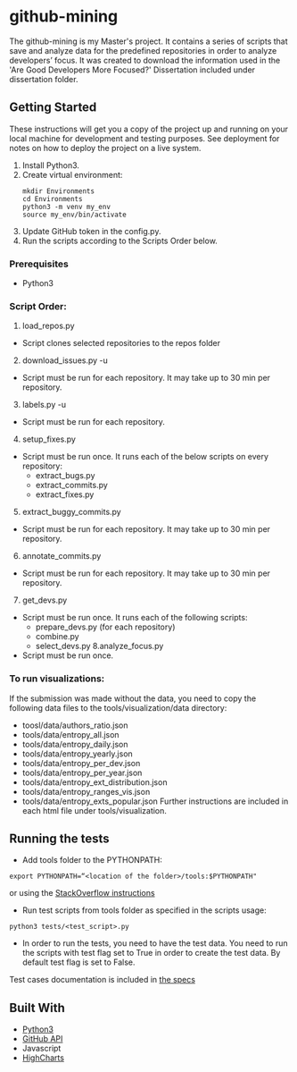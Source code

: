 # github-mining

The github-mining is my Master's project. It contains a series of scripts that save and analyze data for the predefined repositories in order to analyze developers’ focus.
It was created to download the information used in the ​'Are Good Developers More Focused?' D​issertation included under dissertation folder.

## Getting Started

These instructions will get you a copy of the project up and running on your local machine for development and testing purposes. See deployment for notes on how to deploy the project on a live system.

1. Install Python3.
2. Create virtual environment:
    ```
	mkdir Environments
	cd Environments
	python3 -m venv my_env
	source my_env/bin/activate
	```
3. Update GitHub token in the config.py.
4. Run the scripts according to the Scripts Order below.

### Prerequisites

* Python3

### Script Order:

1. load_repos.py
- Script clones selected repositories to the repos folder

2. download_issues.py -u <owner> <project>
- Script must be run for each repository. It may take up to 30 min per repository.

3. labels.py -u <owner> <project>
- Script must be run for each repository.

4. setup_fixes.py
- Script must be run once. It runs each of the below scripts on every repository:
	* extract_bugs.py
	* extract_commits.py
	* extract_fixes.py

5. extract_buggy_commits.py <project>
- Script must be run for each repository. It may take up to 30 min per repository.

6. annotate_commits.py <project>
- Script must be run for each repository. It may take up to 30 min per repository.

7. get_devs.py
- Script must be run once. It runs each of the following scripts:
	* prepare_devs.py (for each repository)
	* combine.py
	* select_devs.py
8.analyze_focus.py
- Script must be run once.

### To run visualizations:

If the submission was made without the data, you need to copy the following data files to the tools/visualization/data directory:
* toosl/data/authors_ratio.json
* tools/data/entropy_all.json
* tools/data/entropy_daily.json
* tools/data/entropy_yearly.json
* tools/data/entropy_per_dev.json
* tools/data/entropy_per_year.json
* tools/data/entropy_ext_distribution.json
* tools/data/entropy_ranges_vis.json
* tools/data/entropy_exts_popular.json
Further instructions are included in each html file under tools/visualization.

## Running the tests

* Add tools folder to the PYTHONPATH:
```
export PYTHONPATH=“<location of the folder>/tools:$PYTHONPATH"
```
or using the [StackOverflow instructions](https://stackoverflow.com/questions/3402168/permanently-add-a-directory-to-pythonpath)
* Run test scripts from tools folder as specified in the scripts usage:
```
python3 tests/<test_script>.py
```
* In order to run the tests, you need to have the test data. You need to run the scripts with test flag set to True in order to create the test data. By default test flag is set to False.

Test cases documentation is included in [the specs](documentation/GFA_Specs_v4.pdf)

## Built With

* [Python3](https://www.python.org/download/releases/3.0/)
* [GitHub API](https://developer.github.com/v3/)
* Javascript
* [HighCharts](https://www.highcharts.com/)

